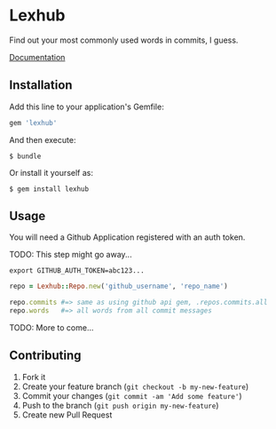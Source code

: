 # Lexhub

Find out your most commonly used words in commits, I guess.

[Documentation](http://joemsak.github.com/lexhub-docs/frames.html)

## Installation

Add this line to your application's Gemfile:

```ruby
gem 'lexhub'
```

And then execute:

    $ bundle

Or install it yourself as:

    $ gem install lexhub

## Usage

You will need a Github Application registered with an auth token.

TODO: This step might go away...

```
export GITHUB_AUTH_TOKEN=abc123...
```

```ruby
repo = Lexhub::Repo.new('github_username', 'repo_name')

repo.commits #=> same as using github api gem, .repos.commits.all
repo.words   #=> all words from all commit messages

```

TODO: More to come...

## Contributing

1. Fork it
2. Create your feature branch (`git checkout -b my-new-feature`)
3. Commit your changes (`git commit -am 'Add some feature'`)
4. Push to the branch (`git push origin my-new-feature`)
5. Create new Pull Request

